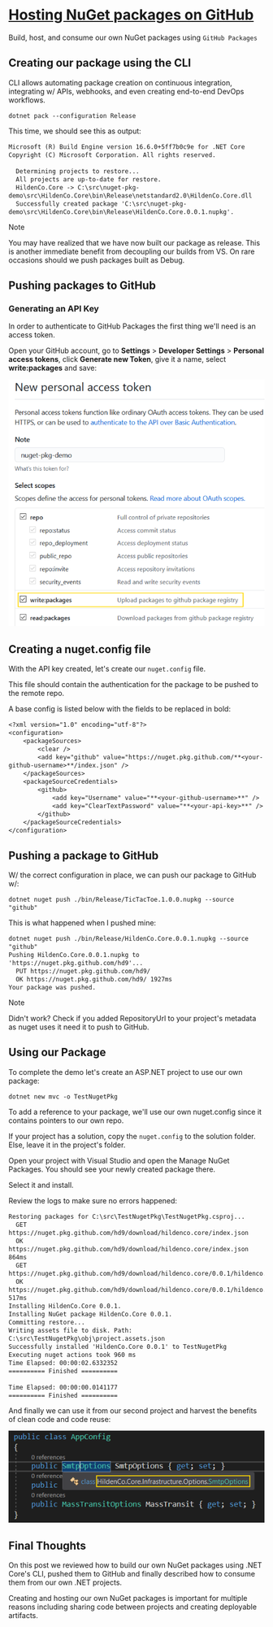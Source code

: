 # [Hosting NuGet packages on GitHub](https://blog.hildenco.com/2020/07/hosting-nuget-packages-on-github.html)

Build, host, and consume our own NuGet packages using `GitHub Packages`

## Creating our package using the CLI

CLI allows automating package creation on continuous integration, integrating w/ APIs, webhooks, and even creating end-to-end DevOps workflows.

```
dotnet pack --configuration Release
```

This time, we should see this as output:

```
Microsoft (R) Build Engine version 16.6.0+5ff7b0c9e for .NET Core
Copyright (C) Microsoft Corporation. All rights reserved.

  Determining projects to restore...
  All projects are up-to-date for restore.
  HildenCo.Core -> C:\src\nuget-pkg-demo\src\HildenCo.Core\bin\Release\netstandard2.0\HildenCo.Core.dll
  Successfully created package 'C:\src\nuget-pkg-demo\src\HildenCo.Core\bin\Release\HildenCo.Core.0.0.1.nupkg'.
```

> [!Note]
> You may have realized that we have now built our package as release. This is another immediate benefit from decoupling our builds from VS. On rare occasions should we push packages built as Debug.

## Pushing packages to GitHub

### Generating an API Key

In order to authenticate to GitHub Packages the first thing we'll need is an access token.

Open your GitHub account, go to **Settings** > **Developer Settings** > **Personal access tokens**, click **Generate new Token**, give it a name, select **write:packages** and save:

![](../../Img/new-personal-access-token.png)

## Creating a nuget.config file

With the API key created, let's create our `nuget.config` file.

This file should contain the authentication for the package to be pushed to the remote repo.

A base config is listed below with the fields to be replaced in bold:

```cofig
<?xml version="1.0" encoding="utf-8"?>
<configuration>
    <packageSources>
        <clear />
        <add key="github" value="https://nuget.pkg.github.com/**<your-github-username>**/index.json" />
    </packageSources>
    <packageSourceCredentials>
        <github>
            <add key="Username" value="**<your-github-username>**" />
            <add key="ClearTextPassword" value="**<your-api-key>**" />
        </github>
    </packageSourceCredentials>
</configuration>
```

## Pushing a package to GitHub

W/ the correct configuration in place, we can push our package to GitHub w/:

```
dotnet nuget push ./bin/Release/TicTacToe.1.0.0.nupkg --source "github"
```

This is what happened when I pushed mine:

```
dotnet nuget push ./bin/Release/HildenCo.Core.0.0.1.nupkg --source "github"
Pushing HildenCo.Core.0.0.1.nupkg to 'https://nuget.pkg.github.com/hd9'...
  PUT https://nuget.pkg.github.com/hd9/
  OK https://nuget.pkg.github.com/hd9/ 1927ms
Your package was pushed.
```

> [!Note]
> Didn't work? Check if you added RepositoryUrl to your project's metadata as nuget uses it  need it to push to GitHub.

## Using our Package

To complete the demo let's create an ASP.NET project to use our own package:

```
dotnet new mvc -o TestNugetPkg
```

To add a reference to your package, we'll use our own nuget.config since it contains pointers to our own repo.

If your project has a solution, copy the `nuget.config` to the solution folder. Else, leave it in the project's folder.

Open your project with Visual Studio and open the Manage NuGet Packages. You should see your newly created package there.

Select it and install.

Review the logs to make sure no errors happened:

```
Restoring packages for C:\src\TestNugetPkg\TestNugetPkg.csproj...
  GET https://nuget.pkg.github.com/hd9/download/hildenco.core/index.json
  OK https://nuget.pkg.github.com/hd9/download/hildenco.core/index.json 864ms
  GET https://nuget.pkg.github.com/hd9/download/hildenco.core/0.0.1/hildenco.core.0.0.1.nupkg
  OK https://nuget.pkg.github.com/hd9/download/hildenco.core/0.0.1/hildenco.core.0.0.1.nupkg 517ms
Installing HildenCo.Core 0.0.1.
Installing NuGet package HildenCo.Core 0.0.1.
Committing restore...
Writing assets file to disk. Path: C:\src\TestNugetPkg\obj\project.assets.json
Successfully installed 'HildenCo.Core 0.0.1' to TestNugetPkg
Executing nuget actions took 960 ms
Time Elapsed: 00:00:02.6332352
========== Finished ==========

Time Elapsed: 00:00:00.0141177
========== Finished ==========
```

And finally we can use it from our second project and harvest the benefits of clean code and code reuse:

![](../../Img/consuming-github-package.png)

## Final Thoughts

On this post we reviewed how to build our own NuGet packages using .NET Core's CLI, pushed them to GitHub and finally described how to consume them from our own .NET projects.

Creating and hosting our own NuGet packages is important for multiple reasons including sharing code between projects and creating deployable artifacts.
